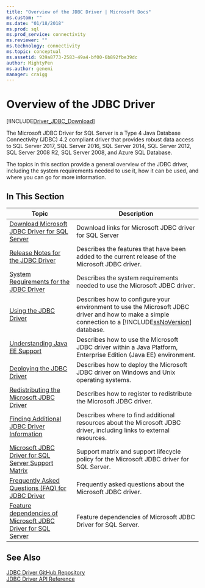 ```yaml
---
title: "Overview of the JDBC Driver | Microsoft Docs"
ms.custom: ""
ms.date: "01/18/2018"
ms.prod: sql
ms.prod_service: connectivity
ms.reviewer: ""
ms.technology: connectivity
ms.topic: conceptual
ms.assetid: 939a8773-2583-49a4-bf00-6b892fbe39dc
author: MightyPen
ms.author: genemi
manager: craigg
---
```

# Overview of the JDBC Driver
[!INCLUDE[Driver_JDBC_Download](../../includes/driver_jdbc_download.md)]

  The Microsoft JDBC Driver for SQL Server is a Type 4 Java Database Connectivity (JDBC) 4.2 compliant driver that provides robust data access to SQL Server 2017, SQL Server 2016, SQL Server 2014, SQL Server 2012, SQL Server 2008 R2, SQL Server 2008, and Azure SQL Database.  
  
 The topics in this section provide a general overview of the JDBC driver, including the system requirements needed to use it, how it can be used, and where you can go for more information.  
  
## In This Section  
  
|Topic|Description|  
|-----------|-----------------|  
|[Download Microsoft JDBC Driver for SQL Server](../../connect/jdbc/download-microsoft-jdbc-driver-for-sql-server.md)|Download links for Microsoft JDBC driver for SQL Server|  
|[Release Notes for the JDBC Driver](../../connect/jdbc/release-notes-for-the-jdbc-driver.md)|Describes the features that have been added to the current release of the Microsoft JDBC driver.|  
|[System Requirements for the JDBC Driver](../../connect/jdbc/system-requirements-for-the-jdbc-driver.md)|Describes the system requirements needed to use the Microsoft JDBC driver.|  
|[Using the JDBC Driver](../../connect/jdbc/using-the-jdbc-driver.md)|Describes how to configure your environment to use the Microsoft JDBC driver and how to make a simple connection to a [!INCLUDE[ssNoVersion](../../includes/ssnoversion-md.md)] database.|  
|[Understanding Java EE Support](../../connect/jdbc/understanding-java-ee-support.md)|Describes how to use the Microsoft JDBC driver within a Java Platform, Enterprise Edition (Java EE) environment.|  
|[Deploying the JDBC Driver](../../connect/jdbc/deploying-the-jdbc-driver.md)|Describes how to deploy the Microsoft JDBC driver on Windows and Unix operating systems.|  
|[Redistributing the Microsoft JDBC Driver](../../connect/jdbc/redistributing-the-microsoft-jdbc-driver.md)|Describes how to register to redistribute the Microsoft JDBC driver.|  
|[Finding Additional JDBC Driver Information](../../connect/jdbc/finding-additional-jdbc-driver-information.md)|Describes where to find additional resources about the Microsoft JDBC driver, including links to external resources.|  
|[Microsoft JDBC Driver for SQL Server Support Matrix](../../connect/jdbc/microsoft-jdbc-driver-for-sql-server-support-matrix.md)|Support matrix and support lifecycle policy for the Microsoft JDBC driver for SQL Server.|  
|[Frequently Asked Questions &#40;FAQ&#41; for JDBC Driver](../../connect/jdbc/frequently-asked-questions-faq-for-jdbc-driver.md)|Frequently asked questions about the Microsoft JDBC driver.|  
|[Feature dependencies of Microsoft JDBC Driver for SQL Server](../../connect/jdbc/feature-dependencies-of-microsoft-jdbc-driver-for-sql-server.md)|Feature dependencies of Microsoft JDBC Driver for SQL Server.|

## See Also  
 [JDBC Driver GitHub Repository](https://github.com/microsoft/mssql-jdbc)  
 [JDBC Driver API Reference](../../connect/jdbc/reference/jdbc-driver-api-reference.md)  
  
  
